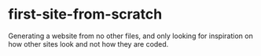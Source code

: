 # first-site-from-scratch
Generating a website from no other files, and only looking for inspiration on how other sites look and not how they are coded.
